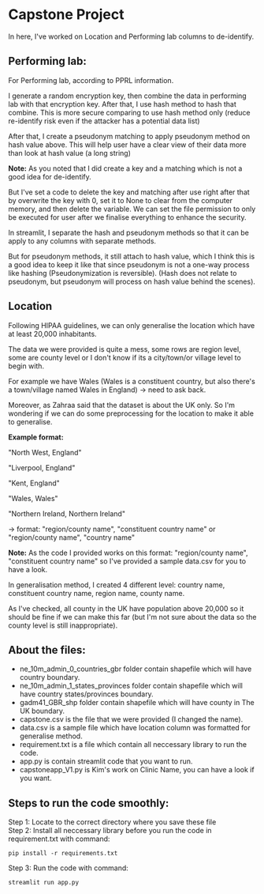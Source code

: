 # Capstone Project

In here, I've worked on Location and Performing lab columns to de-identify.

## Performing lab:
For Performing lab, according to PPRL information.

I generate a random encryption key, then combine the data in performing lab with that encryption key.
After that, I use hash method to hash that combine.
This is more secure comparing to use hash method only (reduce re-identify risk even if the attacker has a potential data list) 

After that, I create a pseudonym matching to apply pseudonym method on hash value above.
This will help user have a clear view of their data more than look at hash value (a long string)

**Note:** 
As you noted that I did create a key and a matching which is not a good idea for de-identify.

But I've set a code to delete the key and matching after use right after that by overwrite the key with 0, set it to None to clear from the computer memory, 
and then delete the variable. 
We can set the file permission to only be executed for user after we finalise everything to enhance the security. 

In streamlit, I separate the hash and pseudonym methods so that it can be apply to any columns with separate methods.

But for pseudonym methods, it still attach to hash value, which I think this is a good idea to keep it like that 
since pseudonym is not a one-way process like hashing (Pseudonymization is reversible). 
(Hash does not relate to pseudonym, but pseudonym will process on hash value behind the scenes).

## Location
Following HIPAA guidelines, we can only generalise the location which have at least 20,000 inhabitants. 

The data we were provided is quite a mess, some rows are region level, some are county level or I don't know if its a city/town/or village level to begin with.

For example we have Wales (Wales is a constituent country, but also there's a town/village named Wales in England) -> need to ask back.

Moreover, as Zahraa said that the dataset is about the UK only. So I'm wondering if we can do some preprocessing for the location to make it able to generalise. 

**Example format:**

"North West, England"

"Liverpool, England"

"Kent, England"

"Wales, Wales"

"Northern Ireland, Northern Ireland"

-> format: "region/county name", "constituent country name" or "region/county name", "country name"

**Note:** 
As the code I provided works on this format: "region/county name", "constituent country name" so I've provided a sample data.csv for you to have a look.

In generalisation method, I created 4 different level: country name, constituent country name, region name, county name.

As I've checked, all county in the UK have population above 20,000 so it should be fine if we can make this far 
(but I'm not sure about the data so the county level is still inappropriate).

## About the files:
- ne_10m_admin_0_countries_gbr folder contain shapefile which will have country boundary.
- ne_10m_admin_1_states_provinces folder contain shapefile which will have country states/provinces boundary.
- gadm41_GBR_shp folder contain shapefile which will have county in The UK boundary.
- capstone.csv is the file that we were provided (I changed the name).
- data.csv is a sample file which have location column was formatted for generalise method.
- requirement.txt is a file which contain all neccessary library to run the code.
- app.py is contain streamlit code that you want to run. 
- capstoneapp_V1.py is Kim's work on Clinic Name, you can have a look if you want. 

## Steps to run the code smoothly:
Step 1: Locate to the correct directory where you save these file  
Step 2: Install all neccessary library before you run the code in requirement.txt with command: 
```
pip install -r requirements.txt
```
Step 3: Run the code with command: 
```
streamlit run app.py
```
